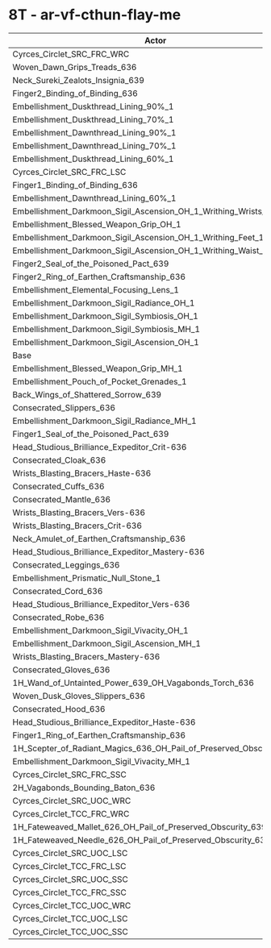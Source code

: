 # 8T - ar-vf-cthun-flay-me
| Actor | DPS | Increase |
|---|:---:|:---:|
|Cyrces_Circlet_SRC_FRC_WRC|7059012|1.20%|
|Woven_Dawn_Grips_Treads_636|7030962|0.80%|
|Neck_Sureki_Zealots_Insignia_639|7030112|0.79%|
|Finger2_Binding_of_Binding_636|7027517|0.75%|
|Embellishment_Duskthread_Lining_90%_1|7019828|0.64%|
|Embellishment_Duskthread_Lining_70%_1|7019574|0.64%|
|Embellishment_Dawnthread_Lining_90%_1|7016916|0.60%|
|Embellishment_Dawnthread_Lining_70%_1|7014793|0.57%|
|Embellishment_Duskthread_Lining_60%_1|7008904|0.49%|
|Cyrces_Circlet_SRC_FRC_LSC|7006203|0.45%|
|Finger1_Binding_of_Binding_636|7003423|0.41%|
|Embellishment_Dawnthread_Lining_60%_1|7003190|0.40%|
|Embellishment_Darkmoon_Sigil_Ascension_OH_1_Writhing_Wrists_1|6993430|0.26%|
|Embellishment_Blessed_Weapon_Grip_OH_1|6989442|0.21%|
|Embellishment_Darkmoon_Sigil_Ascension_OH_1_Writhing_Feet_1|6989046|0.20%|
|Embellishment_Darkmoon_Sigil_Ascension_OH_1_Writhing_Waist_1|6988787|0.20%|
|Finger2_Seal_of_the_Poisoned_Pact_639|6982674|0.11%|
|Finger2_Ring_of_Earthen_Craftsmanship_636|6982058|0.10%|
|Embellishment_Elemental_Focusing_Lens_1|6981191|0.09%|
|Embellishment_Darkmoon_Sigil_Radiance_OH_1|6980255|0.07%|
|Embellishment_Darkmoon_Sigil_Symbiosis_OH_1|6979995|0.07%|
|Embellishment_Darkmoon_Sigil_Symbiosis_MH_1|6975197|0.00%|
|Embellishment_Darkmoon_Sigil_Ascension_OH_1|6975193|0.00%|
|Base|6975052|0.00%|
|Embellishment_Blessed_Weapon_Grip_MH_1|6974095|-0.01%|
|Embellishment_Pouch_of_Pocket_Grenades_1|6973406|-0.02%|
|Back_Wings_of_Shattered_Sorrow_639|6972631|-0.03%|
|Consecrated_Slippers_636|6972532|-0.04%|
|Embellishment_Darkmoon_Sigil_Radiance_MH_1|6970121|-0.07%|
|Finger1_Seal_of_the_Poisoned_Pact_639|6969625|-0.08%|
|Head_Studious_Brilliance_Expeditor_Crit-636|6969257|-0.08%|
|Consecrated_Cloak_636|6968665|-0.09%|
|Wrists_Blasting_Bracers_Haste-636|6967688|-0.11%|
|Consecrated_Cuffs_636|6967663|-0.11%|
|Consecrated_Mantle_636|6966973|-0.12%|
|Wrists_Blasting_Bracers_Vers-636|6966880|-0.12%|
|Wrists_Blasting_Bracers_Crit-636|6965213|-0.14%|
|Neck_Amulet_of_Earthen_Craftsmanship_636|6965182|-0.14%|
|Head_Studious_Brilliance_Expeditor_Mastery-636|6964773|-0.15%|
|Consecrated_Leggings_636|6964534|-0.15%|
|Embellishment_Prismatic_Null_Stone_1|6964211|-0.16%|
|Consecrated_Cord_636|6963509|-0.17%|
|Head_Studious_Brilliance_Expeditor_Vers-636|6962287|-0.18%|
|Consecrated_Robe_636|6960352|-0.21%|
|Embellishment_Darkmoon_Sigil_Vivacity_OH_1|6960181|-0.21%|
|Embellishment_Darkmoon_Sigil_Ascension_MH_1|6958704|-0.23%|
|Wrists_Blasting_Bracers_Mastery-636|6957956|-0.25%|
|Consecrated_Gloves_636|6957580|-0.25%|
|1H_Wand_of_Untainted_Power_639_OH_Vagabonds_Torch_636|6957536|-0.25%|
|Woven_Dusk_Gloves_Slippers_636|6957120|-0.26%|
|Consecrated_Hood_636|6956328|-0.27%|
|Head_Studious_Brilliance_Expeditor_Haste-636|6955782|-0.28%|
|Finger1_Ring_of_Earthen_Craftsmanship_636|6950631|-0.35%|
|1H_Scepter_of_Radiant_Magics_636_OH_Pail_of_Preserved_Obscurity_639|6945625|-0.42%|
|Embellishment_Darkmoon_Sigil_Vivacity_MH_1|6941308|-0.48%|
|Cyrces_Circlet_SRC_FRC_SSC|6941266|-0.48%|
|2H_Vagabonds_Bounding_Baton_636|6927399|-0.68%|
|Cyrces_Circlet_SRC_UOC_WRC|6871101|-1.49%|
|Cyrces_Circlet_TCC_FRC_WRC|6867126|-1.55%|
|1H_Fateweaved_Mallet_626_OH_Pail_of_Preserved_Obscurity_639|6845850|-1.85%|
|1H_Fateweaved_Needle_626_OH_Pail_of_Preserved_Obscurity_639|6836546|-1.99%|
|Cyrces_Circlet_SRC_UOC_LSC|6831822|-2.05%|
|Cyrces_Circlet_TCC_FRC_LSC|6818316|-2.25%|
|Cyrces_Circlet_SRC_UOC_SSC|6785815|-2.71%|
|Cyrces_Circlet_TCC_FRC_SSC|6755737|-3.14%|
|Cyrces_Circlet_TCC_UOC_WRC|6727964|-3.54%|
|Cyrces_Circlet_TCC_UOC_LSC|6688636|-4.11%|
|Cyrces_Circlet_TCC_UOC_SSC|6636748|-4.85%|
